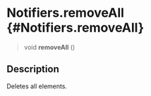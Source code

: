 Notifiers.removeAll {#Notifiers.removeAll}
===================

> void **removeAll** ()

Description
-----------

Deletes all elements.
